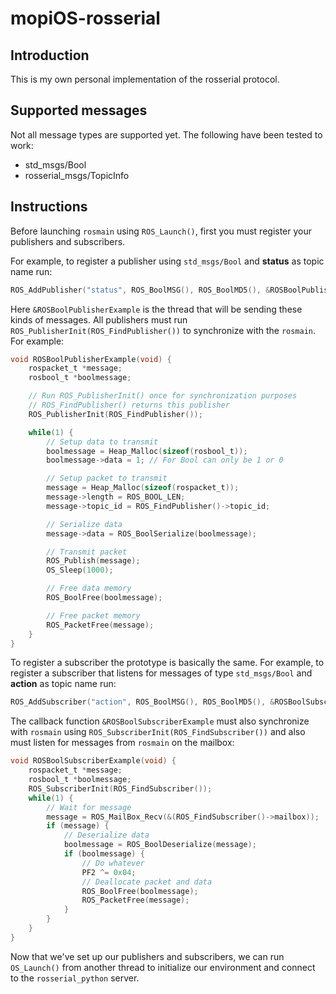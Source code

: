 # mopiOS-rosserial

## Introduction
This is my own personal implementation of the rosserial protocol.

## Supported messages
Not all message types are supported yet. The following have been tested to work:
- std_msgs/Bool
- rosserial_msgs/TopicInfo

## Instructions
Before launching `rosmain` using `ROS_Launch()`, first you must register your publishers and subscribers.

For example, to register a publisher using `std_msgs/Bool` and **status** as topic name run:
```c
ROS_AddPublisher("status", ROS_BoolMSG(), ROS_BoolMD5(), &ROSBoolPublisherExample, 512, 2);
```
Here `&ROSBoolPublisherExample` is the thread that will be sending these kinds of messages. All publishers must run `ROS_PublisherInit(ROS_FindPublisher())` to synchronize with the `rosmain`. For example:
```c
void ROSBoolPublisherExample(void) {
	rospacket_t *message;
	rosbool_t *boolmessage;

	// Run ROS_PublisherInit() once for synchronization purposes
	// ROS_FindPublisher() returns this publisher
	ROS_PublisherInit(ROS_FindPublisher());

	while(1) {
		// Setup data to transmit
		boolmessage = Heap_Malloc(sizeof(rosbool_t));
		boolmessage->data = 1; // For Bool can only be 1 or 0

		// Setup packet to transmit
		message = Heap_Malloc(sizeof(rospacket_t));
		message->length = ROS_BOOL_LEN;
		message->topic_id = ROS_FindPublisher()->topic_id;

		// Serialize data
		message->data = ROS_BoolSerialize(boolmessage);

		// Transmit packet
		ROS_Publish(message);
		OS_Sleep(1000);

		// Free data memory
		ROS_BoolFree(boolmessage);

		// Free packet memory
		ROS_PacketFree(message);
	}
}
```

To register a subscriber the prototype is basically the same. For example, to register a subscriber that listens for messages of type `std_msgs/Bool` and **action** as topic name run:
```c
ROS_AddSubscriber("action", ROS_BoolMSG(), ROS_BoolMD5(), &ROSBoolSubscriberExample, 512, 2);
```

The callback function `&ROSBoolSubscriberExample` must also synchronize with `rosmain` using `ROS_SubscriberInit(ROS_FindSubscriber())` and also must listen for messages from `rosmain` on the mailbox:
```c
void ROSBoolSubscriberExample(void) {
	rospacket_t *message;
	rosbool_t *boolmessage;
	ROS_SubscriberInit(ROS_FindSubscriber());
	while(1) {
		// Wait for message
		message = ROS_MailBox_Recv(&(ROS_FindSubscriber()->mailbox));
		if (message) {
			// Deserialize data
			boolmessage = ROS_BoolDeserialize(message);
			if (boolmessage) {
				// Do whatever
				PF2 ^= 0x04;
				// Deallocate packet and data
				ROS_BoolFree(boolmessage);
				ROS_PacketFree(message);
			}
		}
	}
}
```

Now that we've set up our publishers and subscribers, we can run `OS_Launch()` from another thread to initialize our environment and connect to the `rosserial_python` server.
